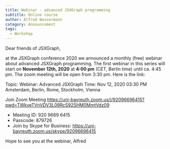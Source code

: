 ```yaml
---
title: Webinar - advanced JSXGraph programming
subtitle: Online course
author: Alfred Wassermann
category: Announcement
tags:
  - Workshop
---
```


Dear friends of JSXGraph,

at the JSXGraph conference 2020 we announced a monthly (free) webinar 
about advanced JSXGraph programming.
The first webinar in this series will start on **November 12th, 2020** at **4:00 pm** (CET, Berlin time) 
until ca. 4:45 pm. The zoom meeting will be open from 3:30 pm.
Here is the link:

Topic: Webinar: Advanced JSXGraph
Time: Nov 12, 2020 03:30 PM Amsterdam, Berlin, Rome, Stockholm, Vienna

Join Zoom Meeting
<https://uni-bayreuth.zoom.us/j/92096696415?pwd=TWkveTVnVDV3L09RcS92SHM0MmtVdz09>

- Meeting ID: 920 9669 6415
- Passcode: 879726
- Join by Skype for Business: <https://uni-bayreuth.zoom.us/skype/92096696415>

Hope to see you at the webinar,
Alfred


